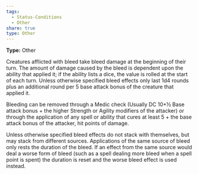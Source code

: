 ```yaml
---
tags:
  - Status-Conditions
  - Other
share: true
type: Other
---
```

**Type:** Other

Creatures afflicted with bleed take bleed damage at the beginning of their turn. The amount of damage caused by the bleed is dependent upon the ability that applied it; if the ability lists a dice, the value is rolled at the start of each turn. Unless otherwise specified bleed effects only last 1d4 rounds plus an additional round per 5 base attack bonus of the creature that applied it.

Bleeding can be removed through a Medic check (Usually DC 10+½ Base attack bonus + the higher Strength or Agility modifiers of the attacker) or through the application of any spell or ability that cures at least 5 + the base attack bonus of the attacker, hit points of damage.

Unless otherwise specified bleed effects do not stack with themselves, but may stack from different sources. Applications of the same source of bleed only rests the duration of the bleed. If an effect from the same source would deal a worse form of bleed (such as a spell dealing more bleed when a spell point is spent) the duration is reset and the worse bleed effect is used instead.